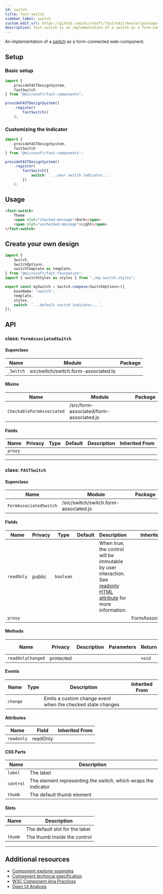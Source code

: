 ```yaml
---
id: switch
title: fast-switch
sidebar_label: switch
custom_edit_url: https://github.com/microsoft/fast/edit/master/packages/web-components/fast-foundation/src/switch/README.md
description: fast-switch is an implementation of a switch as a form-connected web component.
---
```


An implementation of a [switch](https://w3c.github.io/aria/#switch) as a form-connected web-component.

## Setup

### Basic setup

```ts
import {
    provideFASTDesignSystem,
    fastSwitch
} from "@microsoft/fast-components";

provideFASTDesignSystem()
    .register(
        fastSwitch()
    );
```

### Customizing the Indicator

```ts
import {
    provideFASTDesignSystem,
    fastSwitch
} from "@microsoft/fast-components";

provideFASTDesignSystem()
    .register(
        fastSwitch({
            switch: `...your switch indicator...`
        })
    );
```

## Usage

```html live
<fast-switch>
    Theme
    <span slot="checked-message">Dark</span>
    <span slot="unchecked-message">Light</span>
</fast-switch>
```

## Create your own design

```ts
import {
    Switch,
    SwitchOptions,
    switchTemplate as template,
} from "@microsoft/fast-foundation";
import { switchStyles as styles } from "./my-switch.styles";

export const mySwitch = Switch.compose<SwitchOptions>({
    baseName: "switch",
    template,
    styles,
    switch: `...default switch indicator...`,
});
```

## API



### class: `FormAssociatedSwitch`

#### Superclass

| Name      | Module                               | Package |
| --------- | ------------------------------------ | ------- |
| `_Switch` | src/switch/switch.form-associated.ts |         |

#### Mixins

| Name                      | Module                                  | Package |
| ------------------------- | --------------------------------------- | ------- |
| `CheckableFormAssociated` | /src/form-associated/form-associated.js |         |

#### Fields

| Name    | Privacy | Type | Default | Description | Inherited From |
| ------- | ------- | ---- | ------- | ----------- | -------------- |
| `proxy` |         |      |         |             |                |

<hr/>



### class: `FASTSwitch`

#### Superclass

| Name                   | Module                                | Package |
| ---------------------- | ------------------------------------- | ------- |
| `FormAssociatedSwitch` | /src/switch/switch.form-associated.js |         |

#### Fields

| Name       | Privacy | Type      | Default | Description                                                                                                                                                                                 | Inherited From       |
| ---------- | ------- | --------- | ------- | ------------------------------------------------------------------------------------------------------------------------------------------------------------------------------------------- | -------------------- |
| `readOnly` | public  | `boolean` |         | When true, the control will be immutable by user interaction. See [readonly HTML attribute](https://developer.mozilla.org/en-US/docs/Web/HTML/Attributes/readonly) for more information. |                      |
| `proxy`    |         |           |         |                                                                                                                                                                                             | FormAssociatedSwitch |

#### Methods

| Name              | Privacy   | Description | Parameters | Return | Inherited From |
| ----------------- | --------- | ----------- | ---------- | ------ | -------------- |
| `readOnlyChanged` | protected |             |            | `void` |                |

#### Events

| Name     | Type | Description                                                | Inherited From |
| -------- | ---- | ---------------------------------------------------------- | -------------- |
| `change` |      | Emits a custom change event when the checked state changes |                |

#### Attributes

| Name       | Field    | Inherited From |
| ---------- | -------- | -------------- |
| `readonly` | readOnly |                |

#### CSS Parts

| Name      | Description                                                    |
| --------- | -------------------------------------------------------------- |
| `label`   | The label                                                      |
| `control` | The element representing the switch, which wraps the indicator |
| `thumb`   | The default thumb element                                      |

#### Slots

| Name    | Description                    |
| ------- | ------------------------------ |
|         | The default slot for the label |
| `thumb` | The thumb inside the control   |

<hr/>


## Additional resources

* [Component explorer examples](https://explore.fast.design/components/fast-switch)
* [Component technical specification](https://github.com/microsoft/fast/blob/master/packages/web-components/fast-foundation/src/switch/switch.spec.md)
* [W3C Component Aria Practices](https://www.w3.org/TR/wai-aria/#switch)
* [Open UI Analysis](https://open-ui.org/components/switch)